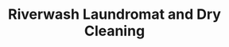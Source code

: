 ---
title: "Riverwash Laundromat and Dry Cleaning"
url: /putnam/riverwash-laundromat-and-dry-cleaning/
shop: Wäscherei
---